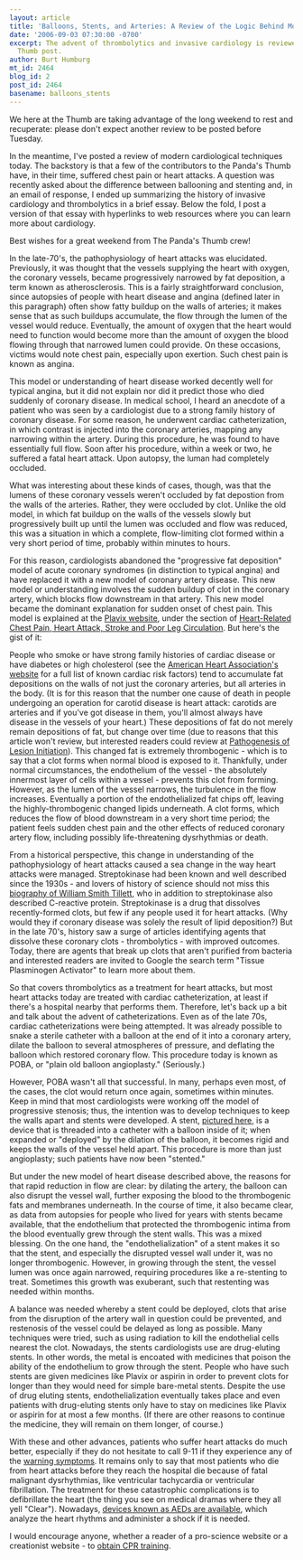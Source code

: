 ```yaml
---
layout: article
title: 'Balloons, Stents, and Arteries: A Review of the Logic Behind Modern Cardiology'
date: '2006-09-03 07:30:00 -0700'
excerpt: The advent of thrombolytics and invasive cardiology is reviewed in this Panda's
  Thumb post.
author: Burt Humburg
mt_id: 2464
blog_id: 2
post_id: 2464
basename: balloons_stents
---
```

We here at the Thumb are taking advantage of the long weekend to rest and recuperate: please don't expect another review to be posted before Tuesday.

In the meantime, I've posted a review of modern cardiological techniques today. The backstory is that a few of the contributors to the Panda's Thumb have, in their time, suffered chest pain or heart attacks. A question was recently asked about the difference between ballooning and stenting and, in an email of response, I ended up summarizing the history of invasive cardiology and thrombolytics in a brief essay. Below the fold, I post a version of that essay with hyperlinks to web resources where you can learn more about cardiology.

Best wishes for a great weekend from The Panda's Thumb crew!

In the late-70's, the pathophysiology of heart attacks was elucidated. Previously, it was thought that the vessels supplying the heart with oxygen, the coronary vessels, became progressively narrowed by fat deposition, a term known as atherosclerosis. This is a fairly straightforward conclusion, since autopsies of people with heart disease and angina (defined later in this paragraph) often show fatty buildup on the walls of arteries; it makes sense that as such buildups accumulate, the flow through the lumen of the vessel would reduce. Eventually, the amount of oxygen that the heart would need to function would become more than the amount of oxygen the blood flowing through that narrowed lumen could provide. On these occasions, victims would note chest pain, especially upon exertion. Such chest pain is known as angina.

This model or understanding of heart disease worked decently well for typical angina, but it did not explain nor did it predict those who died suddenly of coronary disease. In medical school, I heard an anecdote of a patient who was seen by a cardiologist due to a strong family history of coronary disease. For some reason, he underwent cardiac catheterization, in which contrast is injected into the coronary arteries, mapping any narrowing within the artery. During this procedure, he was found to have essentially full flow. Soon after his procedure, within a week or two, he suffered a fatal heart attack. Upon autopsy, the luman had completely occluded.

What was interesting about these kinds of cases, though, was that the lumens of these coronary vessels weren't occluded by fat depostion from the walls of the arteries. Rather, they were occluded by clot. Unlike the old model, in which fat buildup on the walls of the vessels slowly but progressively built up until the lumen was occluded and flow was reduced, this was a situation in which a complete, flow-limiting clot formed within a very short period of time, probably within minutes to hours.

For this reason, cardiologists abandoned the "progressive fat deposition" model of acute coronary syndromes (in distinction to typical angina) and have replaced it with a new model of coronary artery disease. This new model or understanding involves the sudden buildup of clot in the coronary artery, which blocks flow downstream in that artery. This new model became the dominant explanation for sudden onset of chest pain. This model is explained at the [Plavix website](http://plavix.com), under the section of [Heart-Related Chest Pain, Heart Attack, Stroke and Poor Leg Circulation](http://plavix.com/plavix/channels/content.jsp?BV_UseBVCookie=Yes&amp;channelId=-1073752641). But here's the gist of it:

People who smoke or have strong family histories of cardiac disease or have diabetes or high cholesterol (see the [American Heart Association's website](http://www.americanheart.org/presenter.jhtml?identifier=4726) for a full list of known cardiac risk factors) tend to accumulate fat depositions on the walls of not just the coronary arteries, but all arteries in the body. (It is for this reason that the number one cause of death in people undergoing an operation for carotid disease is heart attack: carotids are arteries and if you've got disease in them, you'll almost always have disease in the vessels of your heart.) These depositions of fat do not merely remain depositions of fat, but change over time (due to reasons that this article won't review, but interested readers could review at [Pathogenesis of Lesion Initiation](http://www.americanheart.org/presenter.jhtml?identifier=1243)). This changed fat is extremely thrombogenic - which is to say that a clot forms when normal blood is exposed to it. Thankfully, under normal circumstances, the endothelium of the vessel - the absolutely innermost layer of cells within a vessel - prevents this clot from forming. However, as the lumen of the vessel narrows, the turbulence in the flow increases. Eventually a portion of the endothelialized fat chips off, leaving the highly-thrombogenic changed lipids underneath. A clot forms, which reduces the flow of blood downstream in a very short time period; the patient feels sudden chest pain and the other effects of reduced coronary artery flow, including possibly life-threatening dysrhythmias or death.

From a historical perspective, this change in understanding of the pathophysiology of heart attacks caused a sea change in the way heart attacks were managed. Streptokinase had been known and well described since the 1930s - and lovers of history of science should not miss this [biography of William Smith Tillett](http://darwin.nap.edu/books/030904782X/html/383.html), who in addition to streptokinase also described C-reactive protein. Streptokinase is a drug that dissolves recently-formed clots, but few if any people used it for heart attacks. (Why would they if coronary disease was solely the result of lipid deposition?) But in the late 70's, history saw a surge of articles identifying agents that dissolve these coronary clots - thrombolytics - with improved outcomes. Today, there are agents that break up clots that aren't purified from bacteria and interested readers are invited to Google the search term "Tissue Plasminogen Activator" to learn more about them.

So that covers thrombolytics as a treatment for heart attacks, but most heart attacks today are treated with cardiac catheterization, at least if there's a hospital nearby that performs them. Therefore, let's back up a bit and talk about the advent of catheterizations. Even as of the late 70s, cardiac catheterizations were being attempted. It was already possible to snake a sterile catheter with a balloon at the end of it into a coronary artery, dilate the balloon to several atmospheres of pressure, and deflating the balloon which restored coronary flow. This procedure today is known as POBA, or "plain old balloon angioplasty." (Seriously.)

However, POBA wasn't all that successful. In many, perhaps even most, of the cases, the clot would return once again, sometimes within minutes. Keep in mind that most cardiologists were working off the model of progressive stenosis; thus, the intention was to develop techniques to keep the walls apart and stents were developed. A stent, [pictured here](http://www.fda.gov/hearthealth/flash/fda_24.html), is a device that is threaded into a catheter with a balloon inside of it; when expanded or "deployed" by the dilation of the balloon, it becomes rigid and keeps the walls of the vessel held apart. This procedure is more than just angioplasty; such patients have now been "stented."

But under the new model of heart disease described above, the reasons for that rapid reduction in flow are clear: by dilating the artery, the balloon can also disrupt the vessel wall, further exposing the blood to the thrombogenic fats and membranes underneath. In the course of time, it also became clear, as data from autopsies for people who lived for years with stents became available, that the endothelium that protected the thrombogenic intima from the blood eventually grew through the stent walls. This was a mixed blessing. On the one hand, the "endothelialization" of a stent makes it so that the stent, and especially the disrupted vessel wall under it, was no longer thrombogenic. However, in growing through the stent, the vessel lumen was once again narrowed, requiring procedures like a re-stenting to treat. Sometimes this growth was exuberant, such that restenting was needed within months.

A balance was needed whereby a stent could be deployed, clots that arise from the disruption of the artery wall in question could be prevented, and restenosis of the vessel could be delayed as long as possible. Many techniques were tried, such as using radiation to kill the endothelial cells nearest the clot. Nowadays, the stents cardiologists use are drug-eluting stents. In other words, the metal is encoated with medicines that poison the ability of the endothelium to grow through the stent. People who have such stents are given medicines like Plavix or aspirin in order to prevent clots for longer than they would need for simple bare-metal stents. Despite the use of drug eluting stents, endothelialization eventually takes place and even patients with drug-eluting stents only have to stay on medicines like Plavix or aspirin for at most a few months. (If there are other reasons to continue the medicine, they will remain on them longer, of course.)

With these and other advances, patients who suffer heart attacks do much better, especially if they do not hesitate to call 9-11 if they experience any of the [warning symptoms](http://americanheart.org/presenter.jhtml?identifier=3053). It remains only to say that most patients who die from heart attacks before they reach the hospital die because of fatal malignant dysrhythmias, like ventricular tachycardia or ventricular fibrillation. The treatment for these catastrophic complications is to defibrillate the heart (the thing you see on medical dramas where they all yell "Clear"). Nowadays, [devices known as AEDs are available](http://www.redcross.org/services/hss/courses/aed.html), which analyze the heart rhythms and administer a shock if it is needed.

I would encourage anyone, whether a reader of a pro-science website or a creationist website - to [obtain CPR training](http://www.redcross.org/services/hss/courses/).
